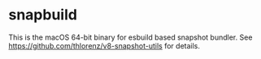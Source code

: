 # snapbuild

This is the macOS 64-bit binary for esbuild based snapshot bundler. See
https://github.com/thlorenz/v8-snapshot-utils for details.
